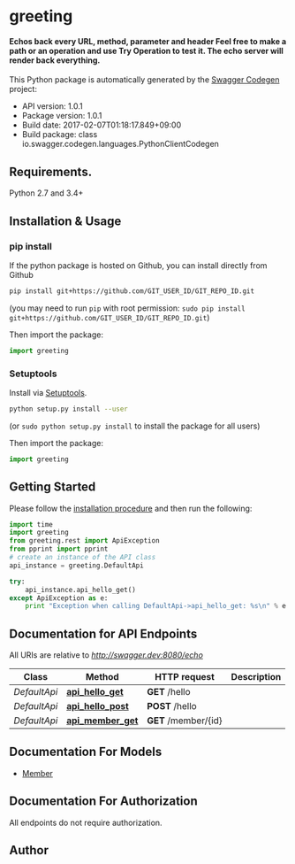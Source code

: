 # greeting
#### Echos back every URL, method, parameter and header Feel free to make a path or an operation and use **Try Operation** to test it. The echo server will render back everything. 

This Python package is automatically generated by the [Swagger Codegen](https://github.com/swagger-api/swagger-codegen) project:

- API version: 1.0.1
- Package version: 1.0.1
- Build date: 2017-02-07T01:18:17.849+09:00
- Build package: class io.swagger.codegen.languages.PythonClientCodegen

## Requirements.

Python 2.7 and 3.4+

## Installation & Usage
### pip install

If the python package is hosted on Github, you can install directly from Github

```sh
pip install git+https://github.com/GIT_USER_ID/GIT_REPO_ID.git
```
(you may need to run `pip` with root permission: `sudo pip install git+https://github.com/GIT_USER_ID/GIT_REPO_ID.git`)

Then import the package:
```python
import greeting 
```

### Setuptools

Install via [Setuptools](http://pypi.python.org/pypi/setuptools).

```sh
python setup.py install --user
```
(or `sudo python setup.py install` to install the package for all users)

Then import the package:
```python
import greeting
```

## Getting Started

Please follow the [installation procedure](#installation--usage) and then run the following:

```python
import time
import greeting
from greeting.rest import ApiException
from pprint import pprint
# create an instance of the API class
api_instance = greeting.DefaultApi

try:
    api_instance.api_hello_get()
except ApiException as e:
    print "Exception when calling DefaultApi->api_hello_get: %s\n" % e

```

## Documentation for API Endpoints

All URIs are relative to *http://swagger.dev:8080/echo*

Class | Method | HTTP request | Description
------------ | ------------- | ------------- | -------------
*DefaultApi* | [**api_hello_get**](docs/DefaultApi.md#api_hello_get) | **GET** /hello | 
*DefaultApi* | [**api_hello_post**](docs/DefaultApi.md#api_hello_post) | **POST** /hello | 
*DefaultApi* | [**api_member_get**](docs/DefaultApi.md#api_member_get) | **GET** /member/{id} | 


## Documentation For Models

 - [Member](docs/Member.md)


## Documentation For Authorization

 All endpoints do not require authorization.


## Author



